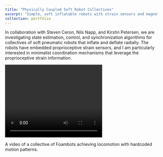 ```yaml
---
title: "Physically Coupled Soft Robot Collectives"
excerpt: "Simple, soft inflatable robots with strain sensors and magnets <br/><img src='/images/foambot.png' width='500'>"
collection: portfolio
---
```


In collaboration with Steven Ceron, Nils Napp, and Kirstin Petersen, we are
investigating state estimation, control, and synchronization algorithms for
collectives of soft pneumatic robots that inflate and deflate radially. The
robots have embedded proprioceptive strain sensors, and I am particularly
interested in minimalist coordination mechanisms that leverage the
proprioceptive strain information.

<video width="320" height="240" controls>
    <source src="/files/speeduphallway-small.mp4" type="video/mp4">
    Your browser does not support the video tag.
</video>

A video of a collective of Foambots achieving locomotion with hardcoded motion
patterns.
